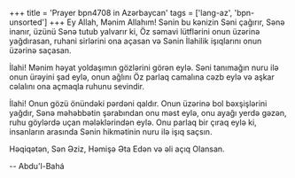 +++
title = 'Prayer bpn4708 in Azərbaycan'
tags = ['lang-az', 'bpn-unsorted']
+++
Ey Allah, Mənim Allahım! Sənin bu kənizin Səni çağırır, Sənə inanır, üzünü Sənə tutub yalvarır ki, Öz səmavi lütflərini onun üzərinə yağdırasan, ruhani sirlərini ona açasan və Sənin İlahilik işıqlarını onun üzərinə saçasan.

İlahi! Mənim həyat yoldaşımın gözlərini görən eylə. Səni tanımağın nuru ilə onun ürəyini şad eylə, onun ağlını Öz parlaq camalına cəzb eylə və aşkar cəlalını ona açmaqla ruhunu sevindir.

İlahi! Onun gözü önündəki pərdəni qaldır. Onun üzərinə bol bəxşişlərini yağdır, Sənə məhəbbətin şərabından onu məst eylə, onu ayağı yerdə gəzən, ruhu göylərdə uçan mələklərindən eylə. Onu parlaq bir çıraq eylə ki, insanların arasında Sənin hikmətinin nuru ilə işıq saçsın.

Həqiqətən, Sən Əziz, Həmişə Əta Edən və əli açıq Olansan.

-- Abdu'l-Bahá
